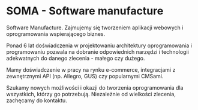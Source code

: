 # SOMA - Software manufacture

Software Manufacture. Zajmujemy się tworzeniem aplikacji webowych  i oprogramowania wspierającego biznes. 

Ponad 6 lat doświadczenia w projektowaniu architektury oprogramowania i programowaniu 
pozwala na dobranie odpowiednich narzędzi i technologii adekwatnych 
do danego zlecenia - małego czy dużego. 

Mamy doświadczenie w pracy na rynku e-commerce, integracjami z zewnętrznymi API (np. Allegro, GUS) czy popularnymi CMSami. 

Szukamy nowych możliwości i okazji do tworzenia oprogramowania dla wszystkich, którzy go potrzebują. 
Niezależnie od wielkości zlecenia, zachęcamy do kontaktu.